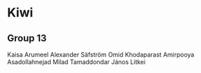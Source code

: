 # Kiwi



## Group 13

Kaisa Arumeel
Alexander Säfström
Omid Khodaparast
Amirpooya Asadollahnejad
Milad Tamaddondar
János Litkei



